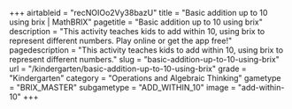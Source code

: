 +++
airtableid = "recNOIOo2Vy38bazU"
title = "Basic addition up to 10 using brix | MathBRIX"
pagetitle = "Basic addition up to 10 using brix"
description = "This activity teaches kids to add within 10, using brix to represent different numbers. Play online or get the app free!"
pagedescription = "This activity teaches kids to add within 10, using brix to represent different numbers."
slug = "basic-addition-up-to-10-using-brix"
url = "/kindergarten/basic-addition-up-to-10-using-brix"
grade = "Kindergarten"
category = "Operations and Algebraic Thinking"
gametype = "BRIX_MASTER"
subgametype = "ADD_WITHIN_10"
image = "add-within-10"
+++
